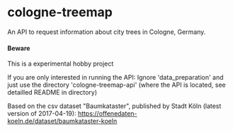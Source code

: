 # cologne-treemap
An API to request information about city trees in Cologne, Germany.

#### Beware
This is a experimental hobby project


If you are only interested in running the API:
Ignore 'data_preparation' and just use the directory 'cologne-treemap-api' (where the API is located, see detailled README in directory)


Based on the csv dataset "Baumkataster", published by Stadt Köln (latest version of 2017-04-19):
https://offenedaten-koeln.de/dataset/baumkataster-koeln

